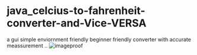 # java_celcius-to-fahrenheit-converter-and-Vice-VERSA
a gui  simple enviornment friendly beginner friendly converter with accurate meassurement ..
![imageproof](https://github.com/whitedevil445/java_celcius-to-fahrenheit-converter-and-Vice-VERSA/assets/106152183/6d5d3b5a-e9e9-4ca9-8d68-9c6865f48db9)
